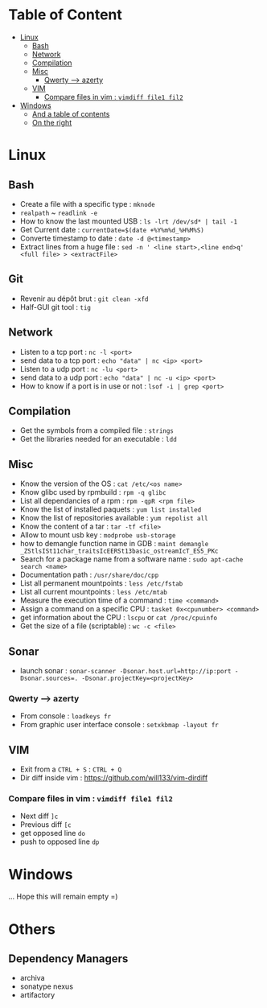 # Table of Content
- [Linux](#linux)
  * [Bash](#bash)
  * [Network](#network)
  * [Compilation](#compilation)
  * [Misc](#misc)
    + [Qwerty --> azerty](#qwerty-----azerty)
  * [VIM](#vim)
    + [Compare files in vim : `vimdiff file1 fil2`](#compare-files-in-vim----vimdiff-file1-fil2-)
- [Windows](#windows)
  * [And a table of contents](#and-a-table-of-contents)
  * [On the right](#on-the-right)


# Linux
## Bash
* Create a file with a specific type : `mknode`
* `realpath` ~ `readlink -e`
* How to know the last mounted USB : `ls -lrt /dev/sd* | tail -1`
* Get Current date : `currentDate=$(date +%Y%m%d_%H%M%S)`
* Converte timestamp to date : `date -d @<timestamp>`
* Extract lines from a huge file : `sed -n ' <line start>,<line end>q' <full file> > <extractFile>`

## Git
* Revenir au dépôt brut : `git clean -xfd`
* Half-GUI git tool : `tig`

## Network
* Listen to a tcp port : `nc -l <port>`
* send data to a tcp port : `echo "data" | nc <ip> <port>`
* Listen to a udp port : `nc -lu <port>`
* send data to a udp port : `echo "data" | nc -u <ip> <port>`
* How to know if a port is in use or not : `lsof -i | grep <port>`

## Compilation
* Get the symbols from a compiled file : `strings`
* Get the libraries needed for an executable : `ldd`

## Misc
* Know the version of the OS : `cat /etc/<os name>`
* Know glibc used by rpmbuild : `rpm -q glibc` 
* List all dependancies of a rpm : `rpm -qpR <rpm file>`
* Know the list of installed paquets : `yum list installed`
* Know the list of repositories available : `yum repolist all`
* Know the content of a tar : `tar -tf <file>`
* Allow to mount usb key : `modprobe usb-storage`
* how to demangle function name in GDB : `maint demangle _ZStlsISt11char_traitsIcEERSt13basic_ostreamIcT_ES5_PKc`
* Search for a package name from a software name : `sudo apt-cache search <name>`
* Documentation path : `/usr/share/doc/cpp`
* List all permanent mountpoints : `less /etc/fstab`
* List all current mountpoints : `less /etc/mtab`
* Measure the execution time of a command : `time <command>` 
* Assign a command on a specific CPU : `tasket 0x<cpunumber> <command>` 
* get information about the CPU : `lscpu` or  `cat /proc/cpuinfo`
* Get the size of a file (scriptable) : `wc -c <file>` 

## Sonar
* launch sonar : `sonar-scanner -Dsonar.host.url=http://ip:port -Dsonar.sources=. -Dsonar.projectKey=<projectKey>`

### Qwerty --> azerty
* From console : `loadkeys fr`
* From graphic user interface console : `setxkbmap -layout fr`

## VIM
* Exit from a `CTRL + S` : `CTRL + Q`
* Dir diff inside vim : https://github.com/will133/vim-dirdiff

### Compare files in vim : `vimdiff file1 fil2`
* Next diff `]c`
* Previous diff `[c`
* get opposed line `do`
* push to opposed line `dp`

# Windows
... Hope this will remain empty =)

# Others
## Dependency Managers
* archiva
* sonatype nexus
* artifactory
